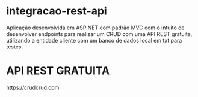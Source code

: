 # integracao-rest-api

Aplicação desenvolvida em ASP.NET com padrão MVC com o intuito de desenvolver endpoints para realizar um CRUD com uma API REST gratuita,
utilizando a entidade cliente com um banco de dados local em txt para testes.

# API REST GRATUITA

https://crudcrud.com
